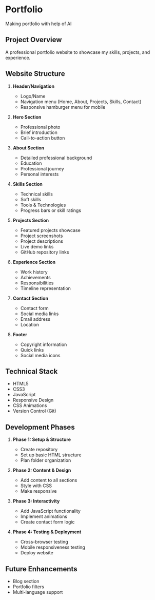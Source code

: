 # Portfolio
Making portfolio with help of AI

## Project Overview
A professional portfolio website to showcase my skills, projects, and experience.

## Website Structure
1. **Header/Navigation**
   - Logo/Name
   - Navigation menu (Home, About, Projects, Skills, Contact)
   - Responsive hamburger menu for mobile

2. **Hero Section**
   - Professional photo
   - Brief introduction
   - Call-to-action button

3. **About Section**
   - Detailed professional background
   - Education
   - Professional journey
   - Personal interests

4. **Skills Section**
   - Technical skills
   - Soft skills
   - Tools & Technologies
   - Progress bars or skill ratings

5. **Projects Section**
   - Featured projects showcase
   - Project screenshots
   - Project descriptions
   - Live demo links
   - GitHub repository links

6. **Experience Section**
   - Work history
   - Achievements
   - Responsibilities
   - Timeline representation

7. **Contact Section**
   - Contact form
   - Social media links
   - Email address
   - Location

8. **Footer**
   - Copyright information
   - Quick links
   - Social media icons

## Technical Stack
- HTML5
- CSS3
- JavaScript
- Responsive Design
- CSS Animations
- Version Control (Git)

## Development Phases
1. **Phase 1: Setup & Structure**
   - Create repository
   - Set up basic HTML structure
   - Plan folder organization

2. **Phase 2: Content & Design**
   - Add content to all sections
   - Style with CSS
   - Make responsive

3. **Phase 3: Interactivity**
   - Add JavaScript functionality
   - Implement animations
   - Create contact form logic

4. **Phase 4: Testing & Deployment**
   - Cross-browser testing
   - Mobile responsiveness testing
   - Deploy website

## Future Enhancements
- Blog section
- Portfolio filters
- Multi-language support
